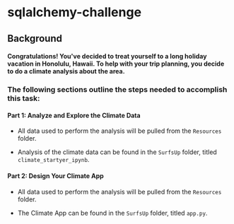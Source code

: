 # sqlalchemy-challenge

## **Background**
#### Congratulations! You've decided to treat yourself to a long holiday vacation in Honolulu, Hawaii. To help with your trip planning, you decide to do a climate analysis about the area. 

### The following sections outline the steps needed to accomplish this task:

#### **Part 1: Analyze and Explore the Climate Data**
- All data used to perform the analysis will be pulled from the ```Resources``` folder.

- Analysis of the climate data can be found in the ```SurfsUp``` folder, titled ```climate_startyer_ipynb```.

#### **Part 2: Design Your Climate App**
- All data used to perform the analysis will be pulled from the ```Resources``` folder.

- The Climate App can be found in the ```SurfsUp``` folder, titled ```app.py```.
